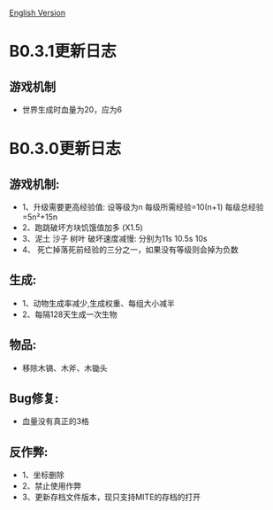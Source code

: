 [English Version](https://github.com/XiaoYuOvO/MITE1.13.2/blob/master/ChangeLogEN.md)
# B0.3.1更新日志
## 游戏机制
* 世界生成时血量为20，应为6

# B0.3.0更新日志
## 游戏机制:
* 1、升级需要更高经验值:
          设等级为n
          每级所需经验=10(n+1)
          每级总经验=5n²+15n
* 2、跑跳破坏方块饥饿值加多 (X1.5)
* 3、泥土 沙子 树叶 破坏速度减慢:
         分别为11s 10.5s 10s
* 4、 死亡掉落死前经验的三分之一，如果没有等级则会掉为负数

## 生成:
* 1、动物生成率减少,生成权重、每组大小减半
* 2、每隔128天生成一次生物

## 物品:
* 移除木镐、木斧、木锄头

## Bug修复:
* 血量没有真正的3格

## 反作弊:
* 1、坐标删除
* 2、禁止使用作弊
* 3、更新存档文件版本，现只支持MITE的存档的打开